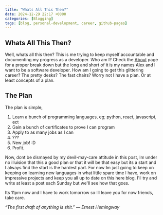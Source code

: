```yaml
---
title: "Whats All This Then?"
date: 2024-12-29 22:17 +0000
categories: [Blogging]
tags: [blog, personal-development, career, github-pages]
---
```


## Whats All This Then?

Well, whats all this then? This is me trying to keep myself accountable and documenting my progress as a developer. Who am I? Check the [About](https://alexthemeh.github.io/about/) page for a proper break down but the long and short of it is my names Alex and I want to be a software developer.
How am I going to get this glittering career? The pretty desks? The fast chairs? Worry not I have a plan. Or at least concepts of a plan.

## The Plan

The plan is simple,

1. Learn a bunch of programming languages, eg; python, react, javascript, ect
2. Gain a bunch of certificates to prove I can program
3. Apply to as many jobs as I can
4. ???
5. New job! :D
6. Profit.

Now, dont be dismayed by my devil-may-care attitude in this post, Im under no illuision that this a good plan or that it will be that easy but its a start and I always find the start is the hardest part.
For now Im just going to keep on keeping on learning new languages in what little spare time I have, work on impressive projects and keep you all up to date on this here blog. I'll try and write at least a post each Sunday but we'll see how that goes.

Its 11pm now and I have to work tomorrow so Ill leave you for now friends, take care.

_“The first draft of anything is shit.” ― Ernest Hemingway_

<script src="https://giscus.app/client.js"
        data-repo="AlexTheMeh/AlexTheMeh.github.io"
        data-repo-id="R_kgDONjqiCQ"
        data-category="[ENTER CATEGORY NAME HERE]"
        data-category-id="[ENTER CATEGORY ID HERE]"
        data-mapping="pathname"
        data-strict="0"
        data-reactions-enabled="1"
        data-emit-metadata="0"
        data-input-position="top"
        data-theme="light"
        data-lang="en"
        data-loading="lazy"
        crossorigin="anonymous"
        async>
</script>

